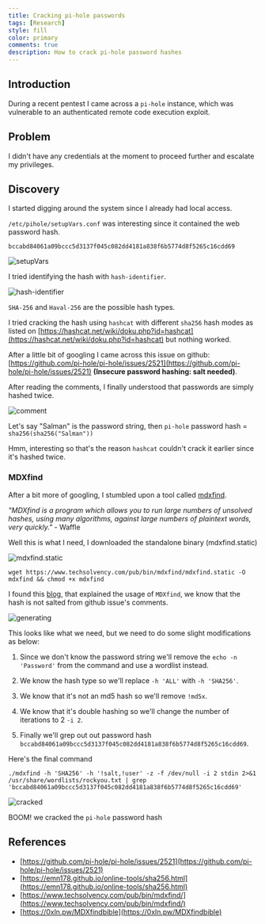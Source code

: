 ```yaml
---
title: Cracking pi-hole passwords
tags: [Research]
style: fill
color: primary
comments: true
description: How to crack pi-hole password hashes
---
```


## Introduction

During a recent pentest I came across a `pi-hole` instance, which was vulnerable to an authenticated remote code execution exploit.

## Problem

I didn't have any credentials at the moment to proceed further and escalate my privileges.

## Discovery

I started digging around the system since I already had local access.

`/etc/pihole/setupVars.conf` was interesting since it contained the web password hash.

`bccabd84061a09bccc5d3137f045c082dd4181a838f6b5774d8f5265c16cdd69`

![setupVars](https://i.imgur.com/ocoZrYc.png)

I tried identifying the hash with `hash-identifier`.

![hash-identifier](https://i.imgur.com/svOm7Ik.png)

`SHA-256` and `Haval-256` are the possible hash types.

I tried cracking the hash using `hashcat` with different `sha256` hash modes as listed on [https://hashcat.net/wiki/doku.php?id=hashcat](https://hashcat.net/wiki/doku.php?id=hashcat) but nothing worked.

After a little bit of googling I came across this issue on github: [https://github.com/pi-hole/pi-hole/issues/2521](https://github.com/pi-hole/pi-hole/issues/2521) **(Insecure password hashing: salt needed)**.

After reading the comments, I finally understood that passwords are simply hashed twice.

![comment](https://i.imgur.com/lvLMhjA.png)

Let's say "Salman" is the password string, then `pi-hole` password hash = `sha256(sha256("Salman"))`

Hmm, interesting so that's the reason `hashcat` couldn't crack it earlier since it's hashed twice.

### MDXfind

After a bit more of googling, I stumbled upon a tool called [mdxfind](https://www.techsolvency.com/pub/bin/mdxfind/).

*"MDXfind is a program which allows you to run large numbers of unsolved hashes, using many algorithms, against large numbers of plaintext words, very quickly."* - Waffle 

Well this is what I need, I downloaded the standalone binary (mdxfind.static)

![mdxfind.static](https://i.imgur.com/z33rZII.png)

`wget https://www.techsolvency.com/pub/bin/mdxfind/mdxfind.static -O mdxfind && chmod +x mdxfind`

I found this [blog](https://0xln.pw/MDXfindbible), that explained the usage of `MDXfind`, we know that the hash is not salted from github issue's comments.

![generating](https://i.imgur.com/oSbjNJj.png)

This looks like what we need, but we need to do some slight modifications as below:

1. Since we don't know the password string we'll remove the `echo -n 'Password'` from the command and use a wordlist instead. 

2. We know the hash type so we'll replace `-h 'ALL'` with `-h 'SHA256'`.
3. We know that it's not an md5 hash so we'll remove `!md5x`.
4. We know that it's double hashing so we'll change the number of iterations to 2 `-i 2`.
5. Finally we'll grep out out password hash `bccabd84061a09bccc5d3137f045c082dd4181a838f6b5774d8f5265c16cdd69`.

Here's the final command

`./mdxfind -h 'SHA256' -h '!salt,!user' -z -f /dev/null -i 2 stdin 2>&1 /usr/share/wordlists/rockyou.txt | grep 'bccabd84061a09bccc5d3137f045c082dd4181a838f6b5774d8f5265c16cdd69'`

![cracked](https://i.imgur.com/LbZlSGi.png)

BOOM! we cracked the `pi-hole` password hash 

## References

- [https://github.com/pi-hole/pi-hole/issues/2521](https://github.com/pi-hole/pi-hole/issues/2521)
- [https://emn178.github.io/online-tools/sha256.html](https://emn178.github.io/online-tools/sha256.html)
- [https://www.techsolvency.com/pub/bin/mdxfind/](https://www.techsolvency.com/pub/bin/mdxfind/)
- [https://0xln.pw/MDXfindbible](https://0xln.pw/MDXfindbible)
